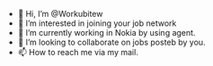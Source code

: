 - 👋 Hi, I’m @Workubitew
- 👀 I’m interested in joining your job network
- 🌱 I’m currently working in Nokia by using agent.
- 💞️ I’m looking to collaborate on jobs posteb by you.
- 📫 How to reach me via my mail.

<!---
Workubitew/Workubitew is a ✨ special ✨ repository because its `README.md` (this file) appears on your GitHub profile.
You can click the Preview link to take a look at your changes.
--->
